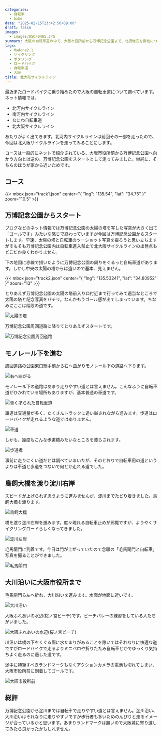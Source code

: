 ```yaml
---
categories:
  - 自転車
  - bike
date: "2025-02-15T23:42:56+09:00"
draft: false
images: 
  - images/DSCF0485.JPG
summary: 大阪の自転車道の中で、大阪市役所前から万博記念公園まで、北摂地区を南北につなぐ北大阪サイクルラインを走ってみました。
tags:
  - Madone2.1
  - サイクリング
  - ポタリング
  - ロードバイク
  - 自転車道
  - 大阪
title: 北大阪サイクルライン
---
```


最近またロードバイクに乗り始めたので大阪の自転車道について調べています。ネット情報では、

-   北河内サイクルライン
-   南河内サイクルライン
-   なにわ自転車道
-   北大阪サイクルライン

あたりがよく出てきます。北河内サイクルラインは前回その一部を走ったので、今回は北大阪サイクルラインを走ってみることにします。

コースは一般的にネットで紹介されている、大阪市役所前から万博記念公園へ向かう方向とは逆の、万博記念公園をスタートとして走ってみました。単純に、そちらのほうが家から近いためです。

## コース

{{< mbox json="track1.json" center="{ \"lng\": \"135.54\", \"lat\": \"34.75\" }" zoom="10.5" >}}

## 万博記念公園からスタート

ブログなどのネット情報では万博記念公園の太陽の塔を写した写真が大きく出て「ゴールです」みたいな感じで終わっていますが今回は万博記念公園からスタートします。早速、太陽の塔と自転車のツーショット写真を撮ろうと思い立ちますがそもそも万博記念公園内は自転車進入禁止で北大阪サイクルラインの出発点もどこだか良くわかりません。

下の地図に赤線で描いたように万博記念公園の周りをぐるっと自転車道があります。しかし中央の太陽の塔からは遠いので基本、見えません。

{{< mbox json="track2.json" center="{ \"lng\": \"135.53241\", \"lat\": \"34.80952\" }" zoom="13" >}}

とりあえず万博記念公園の太陽の塔前入り口付近まで行ってみて適当なところで太陽の塔と記念写真をパチリ。なんかもうゴール感が出てしまっています。ちなみにここは階段の道です。

![太陽の塔](./images/DSCF0486.JPG)

万博記念公園周回道路に降りてとりあえずスタートです。

![万博記念公園周回道路](./images/FHD0005.JPG)

## モノレール下を進む

周回道路の公園東口駅手前から右へ曲がりモノレール下の道路へ下ります。

![右へ曲がる](./images/ap-2020-10-24-10h12m58s492.png)

モノレール下の道路はあまり走りやすい道とは言えません。こんなふうに自転車道がひかれている場所もありますが、基本普通の車道です。

![青く塗られた自転車道](./images/FHD0007.JPG)

車道は交通量が多く、たくさんトラックに追い越されながら進みます。歩道はロードバイクが走れるような道ではありません。

![車道](./images/ap-2020-10-24-10h18m11s130.png)

しかも、幾度もこんな歩道橋みたいなところを渡らされます。

![歩道橋](./images/ap-2020-10-24-10h25m02s018.png)

事前に走りにくい道だとは調べていまいたが、そのとおりで自転車用の道というよりは車道と歩道をつないで何とか走れる道でした。

## 鳥飼大橋を渡り淀川右岸

スピードが上げられず思うように進みませんが、淀川までたどり着きました。鳥飼大橋を渡ります。

![鳥飼大橋](./images/ap-2020-10-24-10h46m56s685.png)

橋を渡り淀川左岸を進みます。度々現れる自転車止めが邪魔ですが、ようやくサイクリングロードらしくなってきました。

![淀川左岸](./images/ap-2020-10-24-10h54m18s149.png)

毛馬閘門に到着です。今日は門が上がっていたので念願の「毛馬閘門と自転車」写真を撮ることができました。

![毛馬閘門](./images/IMG_20201018_084223.jpg)

## 大川沿いに大阪市役所まで

毛馬閘門ら左へ折れ、大川沿いを進みます。水面が地面に近いです。

![大川沿い](./images/ap-2020-10-24-10h59m59s975.png)

大阪ふれあいの水辺(桜ノ宮ビーチ)です。ビーチバレーの練習をしている人たちがいました。

![大阪ふれあいの水辺(桜ノ宮ビーチ)](./images/IMG_20201018_085255.jpg)

川沿いは橋の下をくぐる際に水たまりがあることを除いてはそれなりに快適な道ですがロードバイクで走るよりミニベロや折りたたみ自転車とかでゆっくり気持ちよく走るのに適した道です。

途中に特筆すべきランドマークもなくアクションカメラの電池も切れてしまい、大阪市役所前に到着してゴールです。

![大阪市役所前](./images/IMG_20201018_090844.jpg)

## 総評

万博記念公園から淀川までは自転車で走りやすい道とは言えません。淀川沿い、大川沿いはそれなりに走りやすいですが歩行者も多いためのんびりと走るイメージが合っているかと思います。あまりランドマークは無いので大阪城に寄り道してみたら良かったかもしれません。
